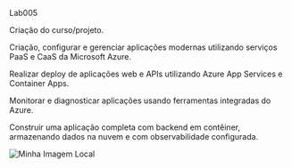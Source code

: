 Lab005


Criação do curso/projeto.

Criação, configurar e gerenciar aplicações modernas utilizando serviços PaaS e CaaS da Microsoft Azure.

Realizar deploy de aplicações web e APIs utilizando Azure App Services e Container Apps.

Monitorar e diagnosticar aplicações usando ferramentas integradas do Azure.

Construir uma aplicação completa com backend em contêiner, armazenando dados na nuvem e com observabilidade configurada.


![Minha Imagem Local](./pasta/imagem.png)
